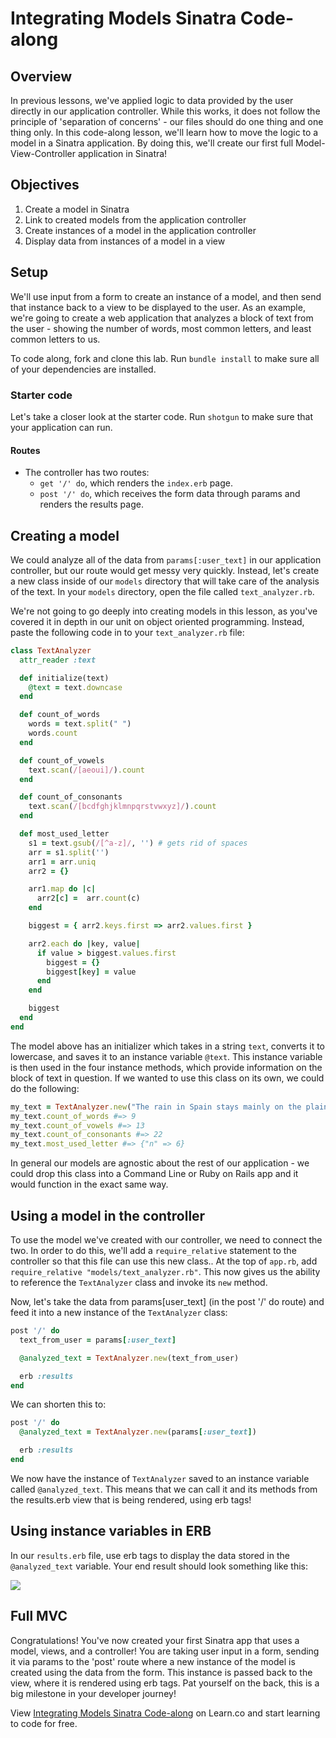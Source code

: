 # Integrating Models Sinatra Code-along

## Overview
In previous lessons, we've applied logic to data provided by the user directly in our application controller. While this works, it does not follow the principle of 'separation of concerns' - our files should do one thing and one thing only. In this code-along lesson, we'll learn how to move the logic to a model in a Sinatra application. By doing this, we'll create our first full Model-View-Controller application in Sinatra!

## Objectives
1. Create a model in Sinatra
2. Link to created models from the application controller
3. Create instances of a model in the application controller
4. Display data from instances of a model in a view

## Setup
We'll use input from a form to create an instance of a model, and then send that instance back to a view to be displayed to the user. As an example, we're going to create a web application that analyzes a block of text from the user - showing the number of words, most common letters, and least common letters to us.

To code along, fork and clone this lab. Run `bundle install` to make sure all of your dependencies are installed.

### Starter code
Let's take a closer look at the starter code. Run `shotgun` to make sure that your application can run.

#### Routes
+ The controller has two routes:
	+  `get '/' do`, which renders the `index.erb` page.
	+  `post '/' do`, which receives the form data through params and renders the results page.

## Creating a model
We could analyze all of the data from `params[:user_text]` in our application controller, but our route would get messy very quickly. Instead, let's create a new class inside of our `models` directory that will take care of the analysis of the text. In your `models` directory, open the file called `text_analyzer.rb`.

We're not going to go deeply into creating models in this lesson, as you've covered it in depth in our unit on object oriented programming. Instead, paste the following code in to your `text_analyzer.rb` file:
```ruby
class TextAnalyzer
  attr_reader :text

  def initialize(text)
    @text = text.downcase
  end

  def count_of_words
    words = text.split(" ")
    words.count
  end

  def count_of_vowels
    text.scan(/[aeoui]/).count
  end

  def count_of_consonants
    text.scan(/[bcdfghjklmnpqrstvwxyz]/).count
  end

  def most_used_letter
    s1 = text.gsub(/[^a-z]/, '') # gets rid of spaces
    arr = s1.split('')
    arr1 = arr.uniq
    arr2 = {}

    arr1.map do |c|
      arr2[c] =  arr.count(c)
    end

    biggest = { arr2.keys.first => arr2.values.first }

    arr2.each do |key, value|
      if value > biggest.values.first
        biggest = {}
        biggest[key] = value
      end
    end

    biggest
  end
end
```

The model above has an initializer which takes in a string `text`, converts it to lowercase, and saves it to an instance variable `@text`. This instance variable is then used in the four instance methods, which provide information on the block of text in question. If we wanted to use this class on its own, we could do the following:

```ruby
my_text = TextAnalyzer.new("The rain in Spain stays mainly on the plain.")
my_text.count_of_words #=> 9
my_text.count_of_vowels #=> 13
my_text.count_of_consonants #=> 22
my_text.most_used_letter #=> {"n" => 6}
```

In general our models are agnostic about the rest of our application - we could drop this class into a Command Line or Ruby on Rails app and it would function in the exact same way.

## Using a model in the controller

To use the model we've created with our controller, we need to connect the two. In order to do this, we'll add a `require_relative` statement to the controller so that this file can use this new class.. At the top of `app.rb`, add `require_relative "models/text_analyzer.rb"`. This now gives us the ability to reference the `TextAnalyzer` class and invoke its `new` method.

Now, let's take the data from params[user_text] (in the post '/' do route) and feed it into a new instance of the `TextAnalyzer` class:

```ruby
post '/' do
  text_from_user = params[:user_text]

  @analyzed_text = TextAnalyzer.new(text_from_user)

  erb :results
end
```

We can shorten this to:
```ruby
post '/' do
  @analyzed_text = TextAnalyzer.new(params[:user_text])

  erb :results
end
```

We now have the instance of `TextAnalyzer` saved to an instance variable called `@analyzed_text`. This means that we can call it and its methods from the results.erb view that is being rendered, using erb tags!

## Using instance variables in ERB
In our `results.erb` file, use erb tags to display the data stored in the `@analyzed_text` variable. Your end result should look something like this:

<img src="https://learn-verified.s3.amazonaws.com/text-analyzer.png">

## Full MVC
Congratulations! You've now created your first Sinatra app that uses a model, views, and a controller! You are taking user input in a form, sending it via params to the 'post' route where a new instance of the model is created using the data from the form. This instance is passed back to the view, where it is rendered using erb tags. Pat yourself on the back, this is a big milestone in your developer journey!

<p data-visibility='hidden'>View <a href='https://learn.co/lessons/sinatra-integrating-models-walkthrough'>Integrating Models Sinatra Code-along</a> on Learn.co and start learning to code for free.</p>
